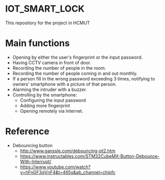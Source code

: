 # IOT_SMART_LOCK
This repository for the project in HCMUT
# Main functions
-  Opening by either the user's fingerprint or the input password.
-  Having CCTV camera in front of door.
-  Recording the number of people in the room.
-  Recording the number of people coming in and out monthly.
-  If a person fill in the wrong password exceeding 3 times, notifying to owners' smartphone with a picture of that person.
-  Alarming the intruder with a buzzer.
-  Controlling by the smartphone:
   -  Configuring the input password
   -  Adding more fingerprint
   -  Opening remotely via Internet.
# Reference
-  Debouncing button
   +  http://www.ganssle.com/debouncing-pt2.htm
   +  https://www.instructables.com/STM32CubeMX-Button-Debounce-With-Interrupt/
   +  https://www.youtube.com/watch?v=hFnGF3qVnF4&t=465s&ab_channel=chipfc
